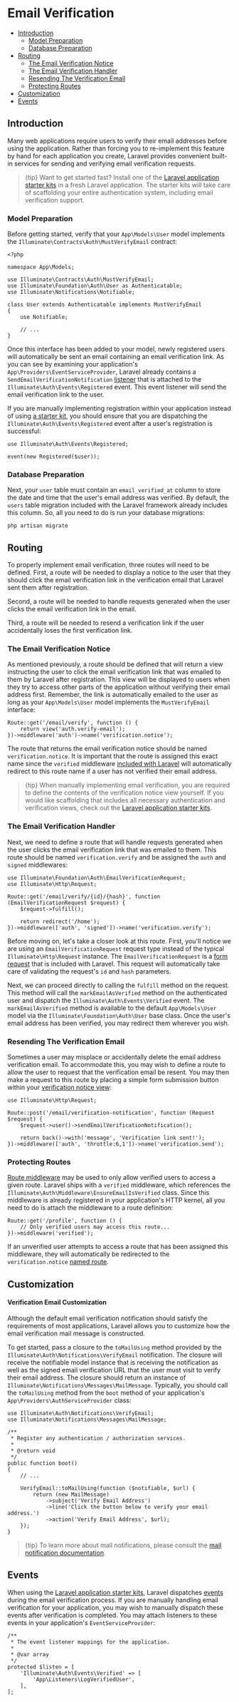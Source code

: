 # Email Verification

- [Introduction](#introduction)
    - [Model Preparation](#model-preparation)
    - [Database Preparation](#database-preparation)
- [Routing](#verification-routing)
    - [The Email Verification Notice](#the-email-verification-notice)
    - [The Email Verification Handler](#the-email-verification-handler)
    - [Resending The Verification Email](#resending-the-verification-email)
    - [Protecting Routes](#protecting-routes)
- [Customization](#customization)
- [Events](#events)

<a name="introduction"></a>
## Introduction

Many web applications require users to verify their email addresses before
using the application. Rather than forcing you to re-implement this feature
by hand for each application you create, Laravel provides convenient
built-in services for sending and verifying email verification requests.

> {tip} Want to get started fast? Install one of the [Laravel application starter kits](/docs/{{version}}/starter-kits) in a fresh Laravel application. The starter kits will take care of scaffolding your entire authentication system, including email verification support.

<a name="model-preparation"></a>
### Model Preparation

Before getting started, verify that your `App\Models\User` model implements
the `Illuminate\Contracts\Auth\MustVerifyEmail` contract:

    <?php

    namespace App\Models;

    use Illuminate\Contracts\Auth\MustVerifyEmail;
    use Illuminate\Foundation\Auth\User as Authenticatable;
    use Illuminate\Notifications\Notifiable;

    class User extends Authenticatable implements MustVerifyEmail
    {
        use Notifiable;

        // ...
    }

Once this interface has been added to your model, newly registered users
will automatically be sent an email containing an email verification
link. As you can see by examining your application's
`App\Providers\EventServiceProvider`, Laravel already contains a
`SendEmailVerificationNotification` [listener](/docs/{{version}}/events)
that is attached to the `Illuminate\Auth\Events\Registered` event. This
event listener will send the email verification link to the user.

If you are manually implementing registration within your application
instead of using [a starter kit](/docs/{{version}}/starter-kits), you should
ensure that you are dispatching the `Illuminate\Auth\Events\Registered`
event after a user's registration is successful:

    use Illuminate\Auth\Events\Registered;

    event(new Registered($user));

<a name="database-preparation"></a>
### Database Preparation

Next, your `user` table must contain an `email_verified_at` column to store
the date and time that the user's email address was verified. By default,
the `users` table migration included with the Laravel framework already
includes this column. So, all you need to do is run your database
migrations:

    php artisan migrate

<a name="verification-routing"></a>
## Routing

To properly implement email verification, three routes will need to be
defined. First, a route will be needed to display a notice to the user that
they should click the email verification link in the verification email that
Laravel sent them after registration.

Second, a route will be needed to handle requests generated when the user
clicks the email verification link in the email.

Third, a route will be needed to resend a verification link if the user
accidentally loses the first verification link.

<a name="the-email-verification-notice"></a>
### The Email Verification Notice

As mentioned previously, a route should be defined that will return a view
instructing the user to click the email verification link that was emailed
to them by Laravel after registration. This view will be displayed to users
when they try to access other parts of the application without verifying
their email address first. Remember, the link is automatically emailed to
the user as long as your `App\Models\User` model implements the
`MustVerifyEmail` interface:

    Route::get('/email/verify', function () {
        return view('auth.verify-email');
    })->middleware('auth')->name('verification.notice');

The route that returns the email verification notice should be named
`verification.notice`. It is important that the route is assigned this exact
name since the `verified` middleware [included with
Laravel](#protecting-routes) will automatically redirect to this route name
if a user has not verified their email address.

> {tip} When manually implementing email verification, you are required to define the contents of the verification notice view yourself. If you would like scaffolding that includes all necessary authentication and verification views, check out the [Laravel application starter kits](/docs/{{version}}/starter-kits).

<a name="the-email-verification-handler"></a>
### The Email Verification Handler

Next, we need to define a route that will handle requests generated when the
user clicks the email verification link that was emailed to them. This route
should be named `verification.verify` and be assigned the `auth` and
`signed` middlewares:

    use Illuminate\Foundation\Auth\EmailVerificationRequest;
    use Illuminate\Http\Request;

    Route::get('/email/verify/{id}/{hash}', function (EmailVerificationRequest $request) {
        $request->fulfill();

        return redirect('/home');
    })->middleware(['auth', 'signed'])->name('verification.verify');

Before moving on, let's take a closer look at this route. First, you'll
notice we are using an `EmailVerificationRequest` request type instead of
the typical `Illuminate\Http\Request` instance. The
`EmailVerificationRequest` is a [form
request](/docs/{{version}}/validation#form-request-validation) that is
included with Laravel. This request will automatically take care of
validating the request's `id` and `hash` parameters.

Next, we can proceed directly to calling the `fulfill` method on the
request. This method will call the `markEmailAsVerified` method on the
authenticated user and dispatch the `Illuminate\Auth\Events\Verified`
event. The `markEmailAsVerified` method is available to the default
`App\Models\User` model via the `Illuminate\Foundation\Auth\User` base
class. Once the user's email address has been verified, you may redirect
them wherever you wish.

<a name="resending-the-verification-email"></a>
### Resending The Verification Email

Sometimes a user may misplace or accidentally delete the email address
verification email. To accommodate this, you may wish to define a route to
allow the user to request that the verification email be resent. You may
then make a request to this route by placing a simple form submission button
within your [verification notice view](#the-email-verification-notice):

    use Illuminate\Http\Request;

    Route::post('/email/verification-notification', function (Request $request) {
        $request->user()->sendEmailVerificationNotification();

        return back()->with('message', 'Verification link sent!');
    })->middleware(['auth', 'throttle:6,1'])->name('verification.send');

<a name="protecting-routes"></a>
### Protecting Routes

[Route middleware](/docs/{{version}}/middleware) may be used to only allow
verified users to access a given route. Laravel ships with a `verified`
middleware, which references the
`Illuminate\Auth\Middleware\EnsureEmailIsVerified` class. Since this
middleware is already registered in your application's HTTP kernel, all you
need to do is attach the middleware to a route definition:

    Route::get('/profile', function () {
        // Only verified users may access this route...
    })->middleware('verified');

If an unverified user attempts to access a route that has been assigned this
middleware, they will automatically be redirected to the
`verification.notice` [named route](/docs/{{version}}/routing#named-routes).

<a name="customization"></a>
## Customization

<a name="verification-email-customization"></a>
#### Verification Email Customization

Although the default email verification notification should satisfy the
requirements of most applications, Laravel allows you to customize how the
email verification mail message is constructed.

To get started, pass a closure to the `toMailUsing` method provided by the
`Illuminate\Auth\Notifications\VerifyEmail` notification. The closure will
receive the notifiable model instance that is receiving the notification as
well as the signed email verification URL that the user must visit to verify
their email address. The closure should return an instance of
`Illuminate\Notifications\Messages\MailMessage`. Typically, you should call
the `toMailUsing` method from the `boot` method of your application's
`App\Providers\AuthServiceProvider` class:

    use Illuminate\Auth\Notifications\VerifyEmail;
    use Illuminate\Notifications\Messages\MailMessage;

    /**
     * Register any authentication / authorization services.
     *
     * @return void
     */
    public function boot()
    {
        // ...

        VerifyEmail::toMailUsing(function ($notifiable, $url) {
            return (new MailMessage)
                ->subject('Verify Email Address')
                ->line('Click the button below to verify your email address.')
                ->action('Verify Email Address', $url);
        });
    }

> {tip} To learn more about mail notifications, please consult the [mail notification documentation](/docs/{{version}}/notifications#mail-notifications).

<a name="events"></a>
## Events

When using the [Laravel application starter
kits](/docs/{{version}}/starter-kits), Laravel dispatches
[events](/docs/{{version}}/events) during the email verification process. If
you are manually handling email verification for your application, you may
wish to manually dispatch these events after verification is completed. You
may attach listeners to these events in your application's
`EventServiceProvider`:

    /**
     * The event listener mappings for the application.
     *
     * @var array
     */
    protected $listen = [
        'Illuminate\Auth\Events\Verified' => [
            'App\Listeners\LogVerifiedUser',
        ],
    ];
